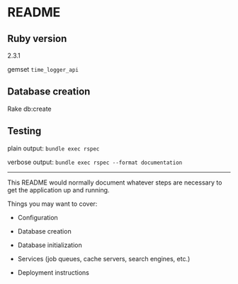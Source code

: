 # README

## Ruby version

2.3.1

gemset `time_logger_api`

## Database creation

Rake db:create

## Testing

plain output:
`bundle exec rspec`

verbose output:
`bundle exec rspec --format documentation`

--------------


This README would normally document whatever steps are necessary to get the
application up and running.

Things you may want to cover:

* Configuration

* Database creation

* Database initialization

* Services (job queues, cache servers, search engines, etc.)

* Deployment instructions
